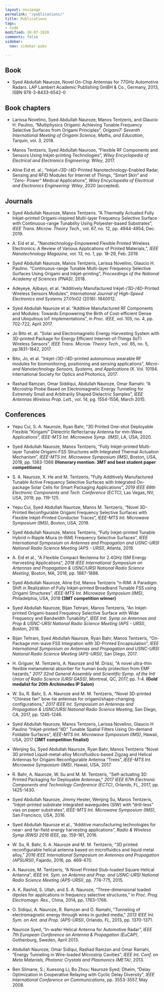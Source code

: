 ```yaml
---
layout: novipage
permalink: "/publications/"
title: Publications
tags:
- code
modified: 30-07-2020
comments: false
sidebar:
  nav: sidebar-pubs

---
```

## Book

* Syed Abdullah Nauroze, Novel On-Chip Antennas for 77GHz Automotive Radars. LAP Lambert Academic Publishing GmBH & Co., Germany, 2013, ISBN 978-3-8433-6542-0

## Book chapters

* Larissa Novelino, Syed Abdullah Nauroze, Manos Tentzeris, and Glaucio H. Paulino, “Multiphysics Origami: Achieving Tunable Frequency Selective Surfaces from Origami Principles”, _Origami7: Seventh International Meeting of Origami Science, Maths, and Education_, Tarquin, vol. 3, 2018.

* Manos Tentzeris, Syed Abdullah Nauroze, “Flexible RF Components and Sensors Using Inkjet-printing Technologies”, _Wiley Encyclopedia of Electrical and Electronics Engineering: Wiley_, 2017.

* Aline Eid et. al., “Inkjet-/3D-/4D-Printed Nanotechnology-Enabled Radar, Sensing and RFID Modules for Internet of Things, “Smart Skin” and “Zero- Power” Medical Applications”, _Wiley Encyclopedia of Electrical and Electronics Engineering: Wiley_, 2020 (accepted).

## Journals

* Syed Abdullah Nauroze, Manos Tentzeris. “A Thermally Actuated Fully Inkjet-printed Origami-inspired Multi-layer Frequency Selective Surface with Continuous-range Tunability Using Polyester-based Substrates”, _IEEE Trans. Microw. Theory Tech._, vol. 67, no. 12, pp. 4944-4954, Dec. 2019.

* A. Eid et al., "Nanotechnology-Empowered Flexible Printed Wireless Electronics: A Review of Various Applications of Printed Materials,", _IEEE Nanotechnology Magazine_, vol. 13, no. 1, pp. 18-29, Feb. 2019.

* Syed Abdullah Nauroze, Manos Tentzeris, Larissa Novelino, Glaucio H. Paulino. “Continuous-range Tunable Multi-layer Frequency Selective Surfaces Using Origami and Inkjet-printing”, _Proceedings of the National Academy of Sciences (PNAS)_, 2018.

* Adeyeye, Ajibayo, et al. "Additively Manufactured Inkjet-/3D-/4D-Printed Wireless Sensors Modules", _International Journal of High-Speed Electronics and Systems_ 27.01n02 (2018): 1840012.

* Syed Abdullah Nauroze et al. “Additive Manufactured RF Components and Modules: Towards Empowering the Birth of Cost-efficient Dense and Ubiquitous IoT Implementations”, in _Proc. IEEE_, vol. 105, no. 4, pp. 702-722, April 2017.

* Jo Bito et. al. “Solar and Electromagnetic Energy Harvesting System with 3D-printed Package for Energy Efficient Internet-of-Things (IoT) Wireless Sensors”, _IEEE Trans. Microw. Theory Tech._, vol. 65, no. 5, pp.1831-1842, 2017.

* Bito, Jo, et al. "Inkjet-/3D-/4D-printed autonomous wearable RF modules for biomonitoring, positioning and sensing applications", _Micro-and Nanotechnology Sensors, Systems, and Applications IX_. Vol. 10194. International Society for Optics and Photonics, 2017.

* Rashad Ramzan, Omar Siddiqui, Abdullah Nauroze, Omar Ramahi. “A Microstrip Probe Based on Electromagnetic Energy Tunneling for Extremely Small and Arbitrarily Shaped Dielectric Samples”, _IEEE Antennas Wireless Prop. Lett._, vol. 14, pg. 1554-1556, March 2015.

## Conferences

* Yepu Cui, S. A. Nauroze, Ryan Bahr, “3D Printed One-shot Deployable Flexible "Kirigami" Dielectric Reflectarray Antenna for mm-Wave Applications”, _IEEE-MTS Int. Microwave Symp. (IMS)_, LA, USA, 2020.

* Syed Abdullah Nauroze, Manos Tentzeris, “Fully Inkjet-printed Multi-layer Tunable Origami-FSS Structures with Integrated Thermal Actuation Mechanism”, _IEEE-MTS Int. Microwave Symposium (IMS)_, Boston, USA, 2019, pp. 1363-1366 **(Honorary mention: 3MT and best student paper competitions)**

* S. A. Nauroze, X. He and M. Tentzeris, "Fully Additively Manufactured Tunable Active Frequency Selective Surfaces with Integrated On-package Solar Cells for Smart Packaging Applications", _2019 IEEE 69th Electronic Components and Tech. Conference (ECTC)_, Las Vegas, NV, USA, 2019, pp. 119-125.

* Yepu Cui, Syed Abdullah Nauroze, Manos M. Tentzeris, “Novel 3D-Printed Reconfigurable Origami Frequency Selective Surfaces with Flexible Inkjet-Printed Conductor Traces”, _IEEE-MTS Int. Microwave Symposium (IMS)_, Boston, USA, 2019.

* Syed Abdullah Nauroze, Manos Tentzeris, “Fully Inkjet-printed Tunable Hybrid n-Ripple Miura (n-RiM) Frequency Selective Surfaces”, _IEEE International Symposium on Antennas and Propagation and USNC-URSI National Radio Science Meeting (APS - URSI)_, Atlanta, 2019.

* A. Eid et al., "A Flexible Compact Rectenna for 2.4GHz ISM Energy Harvesting Applications", _2018 IEEE International Symposium on Antennas and Propagation & USNC/URSI National Radio Science Meeting_, Boston, MA, 2018, pp. 1887-1888.

* Syed Abdullah Nauroze, Aline Eid, Manos Tentzeris “n-RiM: A Paradigm Shift in Realization of Fully Inkjet-printed Broadband Tunable FSS using Origami Structures”, _IEEE-MTS Int. Microwave Symposium (IMS)_, Philadelphia, USA, 2018 **(3MT competition winner)**

* Syed Abdullah Nauroze, Bijan Tehrani, Manos Tentzeris, “An Inkjet-printed Origami-based Frequency Selective Surface with Wide Frequency and Bandwidth Tunability”, _IEEE Intl. Symp on Antennas and Prop & USNC-URSI National Radio Science Meeting (APS - URSI)_, Boston, 2018.

* Bijan Tehrani, Syed Abdullah Nauroze, Ryan Bahr, Manos Tentzeris, “On-Package mm-wave FSS Integration with 3D-Printed Encapsulation”, _IEEE International Symposium on Antennas and Propagation and USNC-URSI National Radio Science Meeting (APS-URSI)_, San Diego, 2017.

* H. Griguer, M. Tentzeris, A. Nauroze and M. Drissi, "A novel ultra-thin flexible metamaterial absorber for human body protection from EMF hazards," _2017 32nd General Assembly and Scientific Symp. of the Intl Union of Radio Science (URSI GASS)_, Montreal, QC, 2017, pp. 1-4. **(Gold medalist for 20th Archimedes IP Salon)**

* W. Su, R. Bahr, S. A. Nauroze and M. M. Tentzeris, "Novel 3D-printed “Chinese fan” bow-tie antennas for origami/shape-changing configurations," _2017 IEEE Int. Symposium on Antennas and Propagation & USNC/URSI National Radio Science Meeting_, San Diego, CA, 2017, pp. 1245-1246.

* Syed Abdullah Nauroze, Manos Tentzeris, Larissa Novelino, Glaucio H Paulino “Inkjet-printed “4D” Tunable Spatial Filters Using On-demand Foldable Surfaces”, _IEEE-MTS Int. Microwave Symposium (IMS)_, Hawaii, USA, 2017 **(3MT competition finalist)**

* Wenjing Su, Syed Abdullah Nauroze, Ryan Bahr, Manos Tentzeris “Novel 3D printed Liquid-metal-alloy Microfluidics-based Zigzag and Helical Antennas for Origami Reconfigurable Antenna “Trees”, _IEEE-MTS Int. Microwave Symposium (IMS)_, Hawaii, USA, 2017.

* R. Bahr, A. Nauroze, W. Su and M. M. Tentzeris, "Self-actuating 3D Printed Packaging for Deployable Antennas," _2017 IEEE 67th Electronic Components and Technology Conference (ECTC)_, Orlando, FL, 2017, pp. 1425-1430.

* Syed Abdullah Nauroze, Jimmy Hester, Wenjing Su, Manos Tentzeris, “Inkjet-printed substrate Integrated waveguides (SIW) with “drill-less” vias on paper substrates”, _IEEE-MTS Int. Microwave Symposium (IMS)_, San Francisco, USA, 2016.

* Syed Abdullah Nauroze et al., “Additive manufacturing technologies for near- and far-field energy harvesting applications”, _Radio & Wireless Symp (RWS) 2016 IEEE_, pp. 159-161, 2016.

* W. Su, R. Bahr, S. A. Nauroze and M. M. Tentzeris, "3D printed reconfigurable helical antenna based on microfluidics and liquid metal alloy," _2016 IEEE International Symposium on Antennas and Propagation (APSURSI)_, Fajardo, 2016, pp. 469-470.

* A. Nauroze, M. Tentzeris, “A Novel Printed Stub-loaded Square Helical Antenna”, _IEEE Int. Sym. on Antenna and Prop. and USNC-URSI National Radio Science Meeting (APS-URSI)_, pp. 774-775, 2015.

* A. K. Rashid, S. Ullah, and S. A. Nauroze, “Three-dimensional loaded dipoles for applications in frequency selective structures,” in _Proc. Prog. Electromagn. Res._, China, 2014, pp. 1763–1766.

* O. Sidiqui, A. Nauroze, R. Ramzan and O. Ramahi, "Tunneling of electromagnetic energy through wires in guided media," _2013 IEEE Int. Sym. on Ant. and Prop. (APS-URSI)_, Orlando, FL, 2013, pp. 1370-1371.

* Nauroze Syed, “In-wafer Helical Antenna for Automotive Radar”, _IEEE 7th European Conference on Antenna & Propagation (EuCAP)_, Gothenburg, Sweden, April 2013.

* Abdullah Nauroze, Omar Sidiqui, Rashad Ramzan and Omar Ramahi, “Energy Tunneling in Wire-loaded Microstrip Cavities”, _IEEE Int. Conf. on Meta Materials, Photonic Crystals and Plasmonics (META)_, 2013.

* Ben Slimane, S.; Xuesong Li; Bo Zhou; Nauroze Syed; Dheim, “Delay Optimization in Cooperative Relaying with Cyclic Delay Diversity”, _IEEE International Conference on Communications_, pp. 3553-3557, May 2008.
